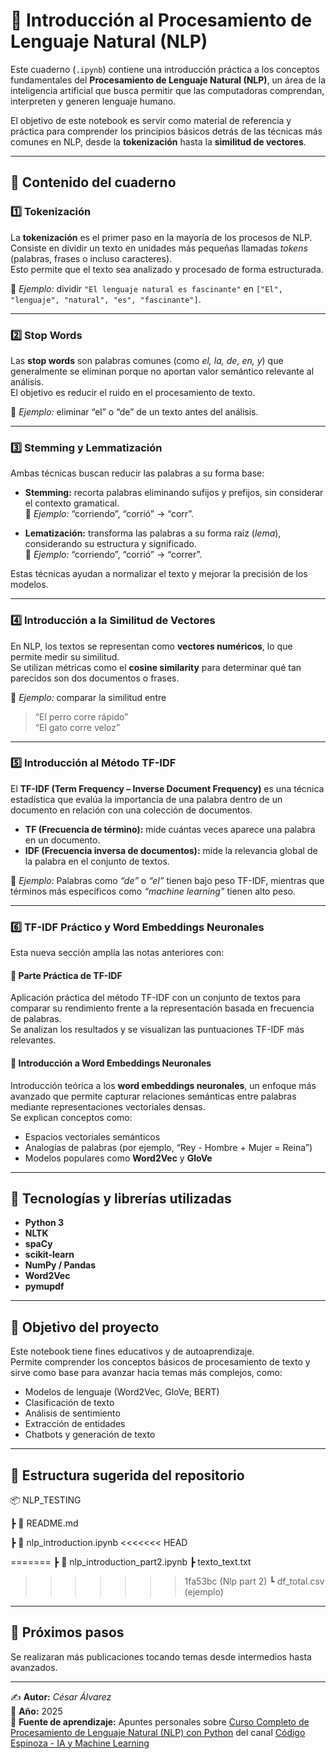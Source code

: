 # 🧠 Introducción al Procesamiento de Lenguaje Natural (NLP)

Este cuaderno (`.ipynb`) contiene una introducción práctica a los conceptos fundamentales del **Procesamiento de Lenguaje Natural (NLP)**, un área de la inteligencia artificial que busca permitir que las computadoras comprendan, interpreten y generen lenguaje humano.

El objetivo de este notebook es servir como material de referencia y práctica para comprender los principios básicos detrás de las técnicas más comunes en NLP, desde la **tokenización** hasta la **similitud de vectores**.

---

## 📘 Contenido del cuaderno

### 1️⃣ Tokenización
La **tokenización** es el primer paso en la mayoría de los procesos de NLP.  
Consiste en dividir un texto en unidades más pequeñas llamadas *tokens* (palabras, frases o incluso caracteres).  
Esto permite que el texto sea analizado y procesado de forma estructurada.

📍 *Ejemplo:* dividir `"El lenguaje natural es fascinante"` en `["El", "lenguaje", "natural", "es", "fascinante"]`.

---

### 2️⃣ Stop Words
Las **stop words** son palabras comunes (como *el, la, de, en, y*) que generalmente se eliminan porque no aportan valor semántico relevante al análisis.  
El objetivo es reducir el ruido en el procesamiento de texto.

📍 *Ejemplo:* eliminar “el” o “de” de un texto antes del análisis.

---

### 3️⃣ Stemming y Lemmatización
Ambas técnicas buscan reducir las palabras a su forma base:

- **Stemming:** recorta palabras eliminando sufijos y prefijos, sin considerar el contexto gramatical.  
  📍 *Ejemplo:* “corriendo”, “corrió” → “corr”.

- **Lematización:** transforma las palabras a su forma raíz (*lema*), considerando su estructura y significado.  
  📍 *Ejemplo:* “corriendo”, “corrió” → “correr”.

Estas técnicas ayudan a normalizar el texto y mejorar la precisión de los modelos.

---

### 4️⃣ Introducción a la Similitud de Vectores
En NLP, los textos se representan como **vectores numéricos**, lo que permite medir su similitud.  
Se utilizan métricas como el **cosine similarity** para determinar qué tan parecidos son dos documentos o frases.

📍 *Ejemplo:* comparar la similitud entre  
> “El perro corre rápido”  
> “El gato corre veloz”

---

### 5️⃣ Introducción al Método TF-IDF
El **TF-IDF (Term Frequency – Inverse Document Frequency)** es una técnica estadística que evalúa la importancia de una palabra dentro de un documento en relación con una colección de documentos.

- **TF (Frecuencia de término):** mide cuántas veces aparece una palabra en un documento.  
- **IDF (Frecuencia inversa de documentos):** mide la relevancia global de la palabra en el conjunto de textos.

📍 *Ejemplo:* Palabras como *“de”* o *“el”* tienen bajo peso TF-IDF, mientras que términos más específicos como *“machine learning”* tienen alto peso.

---

### 6️⃣ TF-IDF Práctico y Word Embeddings Neuronales  
Esta nueva sección amplía las notas anteriores con:

#### 🧩 Parte Práctica de TF-IDF  
Aplicación práctica del método TF-IDF con un conjunto de textos para comparar su rendimiento frente a la representación basada en frecuencia de palabras.  
Se analizan los resultados y se visualizan las puntuaciones TF-IDF más relevantes.

#### 🧠 Introducción a Word Embeddings Neuronales  
Introducción teórica a los **word embeddings neuronales**, un enfoque más avanzado que permite capturar relaciones semánticas entre palabras mediante representaciones vectoriales densas.  
Se explican conceptos como:
- Espacios vectoriales semánticos  
- Analogías de palabras (por ejemplo, “Rey - Hombre + Mujer = Reina”)  
- Modelos populares como **Word2Vec** y **GloVe**

---
## 🧩 Tecnologías y librerías utilizadas
- **Python 3**
- **NLTK**
- **spaCy**
- **scikit-learn**
- **NumPy / Pandas**
- **Word2Vec**
- **pymupdf**

---

## 🎯 Objetivo del proyecto
Este notebook tiene fines educativos y de autoaprendizaje.  
Permite comprender los conceptos básicos de procesamiento de texto y sirve como base para avanzar hacia temas más complejos, como:

- Modelos de lenguaje (Word2Vec, GloVe, BERT)
- Clasificación de texto
- Análisis de sentimiento
- Extracción de entidades
- Chatbots y generación de texto

---

## 📂 Estructura sugerida del repositorio
📦 NLP_TESTING

┣ 📜 README.md

┣ 📓 nlp_introduction.ipynb
<<<<<<< HEAD

=======
┣ 📓 nlp_introduction_part2.ipynb
┣ texto_text.txt
>>>>>>> 1fa53bc (Nlp part 2)
┗ df_total.csv (ejemplo)

---

## 🧠 Próximos pasos
Se realizaran más publicaciones tocando temas desde intermedios hasta avanzados.

---

✍️ **Autor:** *César Álvarez*  
📅 **Año:** 2025  
📘 **Fuente de aprendizaje:** Apuntes personales sobre [Curso Completo de Procesamiento de Lenguaje Natural (NLP) con Python](https://youtu.be/9x1QtYNLJRY?si=lSJt37JcyXwNNBKk) del canal [Código Espinoza - IA y Machine Learning](https://www.youtube.com/@codigoespinozaIA)
